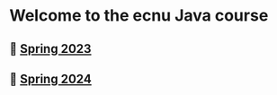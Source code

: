 # Welcome to the ecnu Java course

## :rabbit: [Spring 2023](23-Spring/README.md)
## :dragon: [Spring 2024](24-Spring/README.md)
